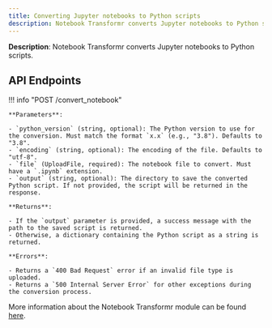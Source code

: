 ```yaml
---
title: Converting Jupyter notebooks to Python scripts
description: Notebook Transformr converts Jupyter notebooks to Python scripts.
---
```


**Description**: Notebook Transformr converts Jupyter notebooks to Python scripts.

## API Endpoints

!!! info "POST /convert_notebook"

    **Parameters**:

    - `python_version` (string, optional): The Python version to use for the conversion. Must match the format `x.x` (e.g., "3.8"). Defaults to "3.8".
    - `encoding` (string, optional): The encoding of the file. Defaults to "utf-8".
    - `file` (UploadFile, required): The notebook file to convert. Must have a `.ipynb` extension.
    - `output` (string, optional): The directory to save the converted Python script. If not provided, the script will be returned in the response.

    **Returns**:

    - If the `output` parameter is provided, a success message with the path to the saved script is returned.
    - Otherwise, a dictionary containing the Python script as a string is returned.

    **Errors**:

    - Returns a `400 Bad Request` error if an invalid file type is uploaded.
    - Returns a `500 Internal Server Error` for other exceptions during the conversion process.

More information about the Notebook Transformr module can be found [here](/modules/notebook-transformr/).
